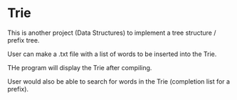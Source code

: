 # Trie

This is another project (Data Structures) to implement a tree structure / prefix tree.

User can make a .txt file with a list of words to be inserted into the Trie.

THe program will display the Trie after compiling. 

User would also be able to search for words in the Trie (completion list for a prefix).